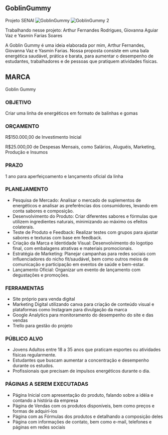 ## GoblinGummy
 Projeto SENAI
![GoblinGummy](https://github.com/user-attachments/assets/f805dafd-8227-4f42-b565-f6fde20066c9)
![GoblinGummy 2](https://github.com/user-attachments/assets/fefd0617-d068-4646-9ce7-f3083214ea61)

Trabalhando nesse projeto: Arthur Fernandes Rodrigues, Giovanna Aguiar Vaz e Yasmin Farias Soares

A Goblin Gummy é uma ideia elaborada por mim, Arthur Fernandes, Giovanna Vaz e Yasmin Farias. Nossa proposta consiste em uma bala energética saudável, prática e barata, para aumentar o desempenho de estudantes, trabalhadores e de pessoas que pratiquem atividades físicas.

## MARCA

Goblin Gummy

### OBJETIVO

Criar uma linha de energéticos em formato de balinhas e gomas

### ORÇAMENTO

R$150.000,00 de Investimento Inicial

R$25.000,00 de Despesas Mensais, como Salários, Aluguéis, Marketing, Produção e Insumos

### PRAZO

1 ano para aperfeiçoamento e lançamento oficial da linha

### PLANEJAMENTO

- Pesquisa de Mercado: Analisar o mercado de suplementos de energéticos e analisar as preferências dos consumidores, levando em conta sabores e composição.
- Desenvolvimento do Produto: Criar diferentes sabores e fórmulas que utilizem ingredientes naturais, minimizando ao máximo os efeitos colaterais.
- Teste de Produto e Feedback: Realizar testes com grupos para ajustar sabores e texturas com base em feedback.
- Criação da Marca e Identidade Visual: Desenvolvimento do logotipo final, com embalagens atrativas e materiais promocionais.
- Estratégia de Marketing: Planejar campanhas para redes sociais com influenciadores do nicho fit/saudável, bem como outros meios de comunicação e participação em eventos de saúde e bem-estar.
- Lançamento Oficial: Organizar um evento de lançamento com degustações e promoções.

### FERRAMENTAS

- Site próprio para venda digital
- Marketing Digital utilizando canva para criação de conteúdo visual e plataformas como Instagram para divulgação da marca
- Google Analytics para monitoramento do desempenho do site e das vendas
- Trello para gestão do projeto

### PÚBLICO ALVO

- Jovens Adultos entre 18 a 35 anos que praticam esportes ou atividades físicas regularmente.
- Estudantes que buscam aumentar a concentração e desempenho durante os estudos.
- Profissionais que precisam de impulsos energéticos durante o dia.

### PÁGINAS A SEREM EXECUTADAS

- Página Inicial com apresentação do produto, falando sobre a idéia e contando a história da empresa
- Página de Vendas com os produtos disponíveis, bem como preços e formas de adquirí-los
- Página com as Fórmulas dos produtos e detalhando a composição deles
- Página com informações de contato, bem como e-mail, telefones e páginas em redes sociais
